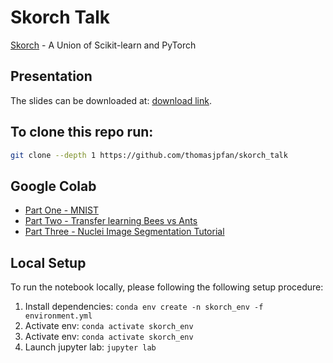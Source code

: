 # Skorch Talk

[Skorch](https://github.com/skorch-dev/skorch) - A Union of Scikit-learn and PyTorch

## Presentation

The slides can be downloaded at: [download link](https://github.com/thomasjpfan/skorch_talk/raw/master/slides.pdf).

## To clone this repo run:

```bash
git clone --depth 1 https://github.com/thomasjpfan/skorch_talk
```

## Google Colab

- [Part One - MNIST](https://colab.research.google.com/github/thomasjpfan/skorch_talk/blob/master/part_1_mnist.ipynb)
- [Part Two - Transfer learning Bees vs Ants](https://colab.research.google.com/github/thomasjpfan/skorch_talk/blob/master/part_2_bee_vs_ant.ipynb)
- [Part Three - Nuclei Image Segmentation Tutorial](https://colab.research.google.com/github/thomasjpfan/skorch_talk/blob/master/part_3_kaggle_seg.ipynb)

## Local Setup

To run the notebook locally, please following the following setup procedure:

1. Install dependencies: `conda env create -n skorch_env -f environment.yml`
1. Activate env: `conda activate skorch_env`
1. Activate env: `conda activate skorch_env`
1. Launch jupyter lab: `jupyter lab`
